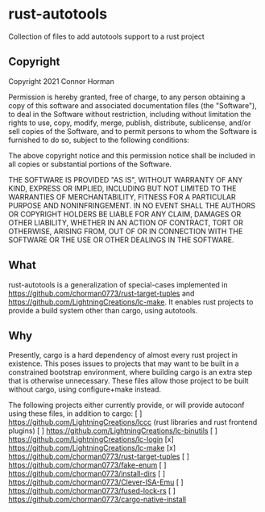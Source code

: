 # rust-autotools
Collection of files to add autotools support to a rust project

## Copyright

Copyright 2021 Connor Horman

Permission is hereby granted, free of charge, to any person obtaining a copy of this software and associated documentation files (the "Software"), to deal in the Software without restriction, including without limitation the rights to use, copy, modify, merge, publish, distribute, sublicense, and/or sell copies of the Software, and to permit persons to whom the Software is furnished to do so, subject to the following conditions:

The above copyright notice and this permission notice shall be included in all copies or substantial portions of the Software.

THE SOFTWARE IS PROVIDED "AS IS", WITHOUT WARRANTY OF ANY KIND, EXPRESS OR IMPLIED, INCLUDING BUT NOT LIMITED TO THE WARRANTIES OF MERCHANTABILITY, FITNESS FOR A PARTICULAR PURPOSE AND NONINFRINGEMENT. IN NO EVENT SHALL THE AUTHORS OR COPYRIGHT HOLDERS BE LIABLE FOR ANY CLAIM, DAMAGES OR OTHER LIABILITY, WHETHER IN AN ACTION OF CONTRACT, TORT OR OTHERWISE, ARISING FROM, OUT OF OR IN CONNECTION WITH THE SOFTWARE OR THE USE OR OTHER DEALINGS IN THE SOFTWARE.

## What

rust-autotools is a generalization of special-cases implemented in <https://github.com/chorman0773/rust-target-tuples> and <https://github.com/LightningCreations/lc-make>. 
It enables rust projects to provide a build system other than cargo, using autotools. 

## Why

Presently, cargo is a hard dependency of almost every rust project in existence.
This poses issues to projects that may want to be built in a constrained bootstrap environment, where building cargo is an extra step that is otherwise unnecessary. These files allow those project to be built without cargo, using configure+make instead.

The following projects either currently provide, or will provide autoconf using these files, in addition to cargo:
[ ] <https://github.com/LightningCreations/lccc> (rust libraries and rust frontend plugins)
[ ] <https://github.com/LightningCreations/lc-binutils>
[ ] <https://github.com/LightningCreations/lc-login>
[x] <https://github.com/LightningCreations/lc-make>
[x] <https://github.com/chorman0773/rust-target-tuples>
[ ] <https://github.com/chorman0773/fake-enum>
[ ] <https://github.com/chorman0773/install-dirs>
[ ] <https://github.com/chorman0773/Clever-ISA-Emu>
[ ] <https://github.com/chorman0773/fused-lock-rs>
[ ] <https://github.com/chorman0773/cargo-native-install>


